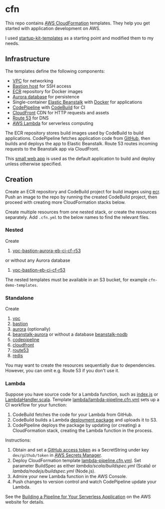 # cfn

This repo contains [AWS CloudFormation](https://aws.amazon.com/cloudformation/) templates. They help you get started
with application development on AWS.

I used [startup-kit-templates](https://github.com/aws-samples/startup-kit-templates) as a starting point and modified 
them to my needs.

## Infrastructure

The templates define the following components:

- [VPC](https://aws.amazon.com/documentation/vpc/) for networking
- [Bastion host](https://docs.aws.amazon.com/quickstart/latest/linux-bastion/architecture.html) for SSH access
- [ECR](https://aws.amazon.com/ecr/) repository for Docker images
- [Aurora database](https://aws.amazon.com/rds/aurora/) for persistence
- Single-container [Elastic Beanstalk](https://aws.amazon.com/elasticbeanstalk/) with [Docker](https://docs.aws.amazon.com/AmazonECS/latest/developerguide/docker-basics.html) for applications
- [CodePipeline](https://aws.amazon.com/codepipeline/) with [CodeBuild](https://aws.amazon.com/codebuild/) for CI
- [CloudFront](https://aws.amazon.com/cloudfront/) CDN for HTTP requests and assets
- [Route 53](https://aws.amazon.com/route53/) for DNS
- [AWS Lambda](https://aws.amazon.com/lambda/) for serverless computing

The ECR repository stores build images used by CodeBuild to build applications. CodePipeline fetches application code 
from [GitHub](https://github.com/), then builds and deploys the app to Elastic Beanstalk. Route 53 routes incoming 
requests to the Beanstalk app via CloudFront.

This [small web app](https://github.com/malliina/play-docka) is used as the default application to build and deploy 
unless otherwise specified.

## Creation

Create an ECR repository and CodeBuild project for build images using [ecr](build-images/ecr.cfn.yml). Push an image
to the repo by running the created CodeBuild project, then proceed with creating more CloudFormation stacks below.

Create multiple resources from one nested stack, or create the resources separately. Add `.cfn.yml` to the below names 
to find the relevant files.

### Nested

Create

1. [vpc-bastion-aurora-eb-ci-cf-r53](cfn-demo-templates/vpc-bastion-aurora-eb-ci.cfn.yml)

or without any Aurora database

1. [vpc-bastion-eb-ci-cf-r53](cfn-demo-templates/vpc-bastion-eb-ci-cf-r53.cfn.yml)

The nested templates must be available in an S3 bucket, for example `cfn-demo-templates`.

### Standalone

Create

1. [vpc](cfn-demo-templates/vpc.cfn.yml)
1. [bastion](cfn-demo-templates/bastion.cfn.yml)
1. [aurora](cfn-demo-templates/aurora.cfn.yml) (optionally)
1. [beanstalk-aurora](cfn-demo-templates/beanstalk-aurora.cfn.yml) or without a database [beanstalk-nodb](cfn-demo-templates/beanstalk-nodb.cfn.yml)
1. [codepipeline](cfn-demo-templates/codepipeline.cfn.yml)
1. [cloudfront](cfn-demo-templates/cloudfront.cfn.yml)
1. [route53](cfn-demo-templates/route53.cfn.yml)
1. [redis](cfn-demo-templates/redis.cfn.yml)

You may want to create the resources sequentially due to dependencies. However, you can omit e.g. Route 53 if you don't 
use it.

### Lambda

Suppose you have source code for a Lambda function, such as [index.js](lambda/nodejs/index.js) or 
[LambdaHandler.scala](lambda/scala/src/main/scala/com/malliina/lambda/LambdaHandler.scala).
Template [lambda/lambda-pipeline.cfn.yml](lambda/lambda-pipeline.cfn.yml) sets up a CI workflow for your function:

1. CodeBuild fetches the code for your Lambda from GitHub.
1. CodeBuild builds a Lambda [deployment package](https://docs.aws.amazon.com/lambda/latest/dg/deployment-package-v2.html) 
and uploads it to S3.
1. CodePipeline deploys the package by updating (or creating) a CloudFormation stack, creating the
Lambda function in the process.

Instructions:

1. Obtain and set a [GitHub access token](https://help.github.com/en/articles/creating-a-personal-access-token-for-the-command-line) 
as a SecretString under key `dev/github/token` in [AWS Secrets Manager](https://aws.amazon.com/secrets-manager/).
1. Deploy CloudFormation template [lambda-pipeline.cfn.yml](lambda/lambda-pipeline.cfn.yml). Set
parameter BuildSpec as either *lambda/scala/buildspec.yml* (Scala) or *lambda/nodejs/buildspec.yml* (Node.js).
1. Admire your new Lambda function in the AWS Console.
1. Push changes to version control and watch CodePipeline update your Lambda.

See the [Building a Pipeline for Your Serverless Application](https://docs.aws.amazon.com/lambda/latest/dg/build-pipeline.html) 
on the AWS website for details.
